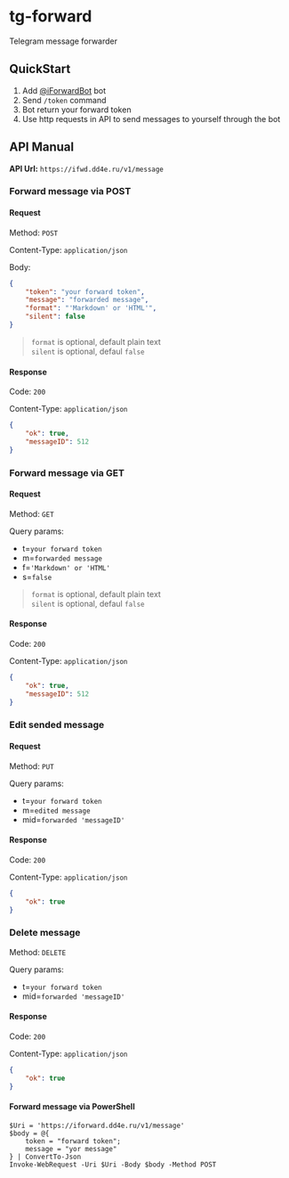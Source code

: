 # tg-forward
Telegram message forwarder

## QuickStart

1. Add [@iForwardBot](https://t.me/iForwardBot) bot
2. Send `/token` command
3. Bot return your forward token
4. Use http requests in API to send messages to yourself through the bot

## API Manual

**API Url:** `https://ifwd.dd4e.ru/v1/message`

### Forward message via POST

#### Request

Method: `POST`

Content-Type: `application/json`

Body:

```JSON
{
    "token": "your forward token",
    "message": "forwarded message",
    "format": "'Markdown' or 'HTML'",
    "silent": false
}
```

> `format` is optional, default plain text  
> `silent` is optional, defaul `false`

#### Response

Code: `200`

Content-Type: `application/json`

```JSON
{
    "ok": true,
    "messageID": 512
}
```

### Forward message via GET

#### Request

Method: `GET`

Query params:

- t=`your forward token`
- m=`forwarded message`
- f=`'Markdown' or 'HTML'`
- s=`false`

> `format` is optional, default plain text  
> `silent` is optional, defaul `false`

#### Response

Code: `200`

Content-Type: `application/json`

```JSON
{
    "ok": true,
    "messageID": 512
}
```

### Edit sended message

#### Request

Method: `PUT`

Query params:

- t=`your forward token`
- m=`edited message`
- mid=`forwarded 'messageID'`

#### Response

Code: `200`

Content-Type: `application/json`

```JSON
{
    "ok": true
}
```

### Delete message

Method: `DELETE`

Query params:

- t=`your forward token`
- mid=`forwarded 'messageID'`

#### Response

Code: `200`

Content-Type: `application/json`

```JSON
{
    "ok": true
}
```

#### Forward message via PowerShell

```
$Uri = 'https://iforward.dd4e.ru/v1/message'
$body = @{
    token = "forward token";
    message = "yor message"
} | ConvertTo-Json
Invoke-WebRequest -Uri $Uri -Body $body -Method POST
```
